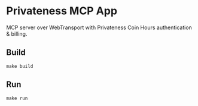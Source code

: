 # Privateness MCP App

MCP server over WebTransport with Privateness Coin Hours authentication & billing.

## Build
```
make build
```

## Run
```
make run
```
